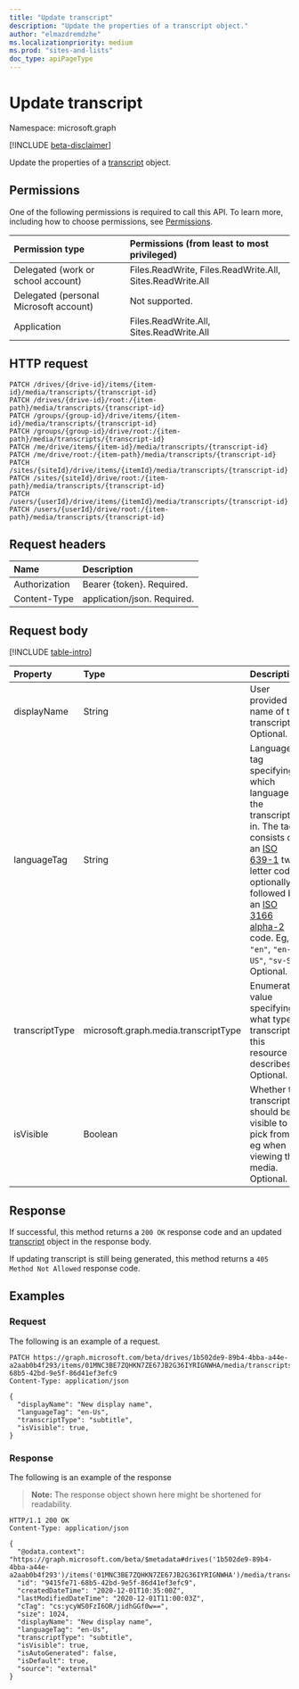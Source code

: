 ```yaml
---
title: "Update transcript"
description: "Update the properties of a transcript object."
author: "elmazdremdzhe"
ms.localizationpriority: medium
ms.prod: "sites-and-lists"
doc_type: apiPageType
---
```


# Update transcript
Namespace: microsoft.graph

[!INCLUDE [beta-disclaimer](../../includes/beta-disclaimer.md)]

Update the properties of a [transcript](../resources/transcript.md) object.

## Permissions
One of the following permissions is required to call this API. To learn more, including how to choose permissions, see [Permissions](/graph/permissions-reference).

|Permission type|Permissions (from least to most privileged)|
|:---|:---|
|Delegated (work or school account)|Files.ReadWrite, Files.ReadWrite.All, Sites.ReadWrite.All|
|Delegated (personal Microsoft account) | Not supported.    |
|Application|Files.ReadWrite.All, Sites.ReadWrite.All|

## HTTP request

<!-- {
  "blockType": "ignored"
}
-->
``` http
PATCH /drives/{drive-id}/items/{item-id}/media/transcripts/{transcript-id}
PATCH /drives/{drive-id}/root:/{item-path}/media/transcripts/{transcript-id}
PATCH /groups/{group-id}/drive/items/{item-id}/media/transcripts/{transcript-id}
PATCH /groups/{group-id}/drive/root:/{item-path}/media/transcripts/{transcript-id}
PATCH /me/drive/items/{item-id}/media/transcripts/{transcript-id}
PATCH /me/drive/root:/{item-path}/media/transcripts/{transcript-id}
PATCH /sites/{siteId}/drive/items/{itemId}/media/transcripts/{transcript-id}
PATCH /sites/{siteId}/drive/root:/{item-path}/media/transcripts/{transcript-id}
PATCH /users/{userId}/drive/items/{itemId}/media/transcripts/{transcript-id}
PATCH /users/{userId}/drive/root:/{item-path}/media/transcripts/{transcript-id}
```

## Request headers
|Name|Description|
|:---|:---|
|Authorization|Bearer {token}. Required.|
|Content-Type|application/json. Required.|

## Request body
[!INCLUDE [table-intro](../../includes/update-property-table-intro.md)]

|Property|Type|Description|
|:---|:---|:---|
|displayName|String|User provided name of the transcript. Optional.|
|languageTag|String|Language tag specifying which language the transcript is in. The tag consists of an [ISO 639-1] two letter code, optionally followed by an [ISO 3166 alpha-2] code. Eg, `"en"`, `"en-US"`, `"sv-SE"`. Optional.|
|transcriptType|microsoft.graph.media.transcriptType|Enumeration value specifying what type of transcript this resource describes. Optional.|
|isVisible|Boolean|Whether the transcript should be visible to pick from, eg when viewing the media. Optional.|

[iso 639-1]: https://www.iso.org/iso-639-language-codes.html
[iso 3166 alpha-2]: https://www.iso.org/iso-3166-country-codes.html

## Response

If successful, this method returns a `200 OK` response code and an updated [transcript](../resources/transcript.md) object in the response body.

If updating transcript is still being generated, this method returns a `405 Method Not Allowed` response code.

## Examples

### Request
The following is an example of a request.
<!-- {
  "blockType": "request",
  "name": "update_transcript"
}
-->
``` http
PATCH https://graph.microsoft.com/beta/drives/1b502de9-89b4-4bba-a44e-a2aab0b4f293/items/01MNC3BE7ZQHKN7ZE67JB2G36IYRIGNWHA/media/transcripts/9415fe71-68b5-42bd-9e5f-86d41ef3efc9
Content-Type: application/json

{
  "displayName": "New display name",
  "languageTag": "en-Us",
  "transcriptType": "subtitle",
  "isVisible": true,
}
```

### Response
The following is an example of the response
>**Note:** The response object shown here might be shortened for readability.
<!-- {
  "blockType": "response",
  "truncated": true
}
-->
``` http
HTTP/1.1 200 OK
Content-Type: application/json

{
  "@odata.context": "https://graph.microsoft.com/beta/$metadata#drives('1b502de9-89b4-4bba-a44e-a2aab0b4f293')/items('01MNC3BE7ZQHKN7ZE67JB2G36IYRIGNWHA')/media/transcripts/$entity",
  "id": "9415fe71-68b5-42bd-9e5f-86d41ef3efc9",
  "createdDateTime": "2020-12-01T10:35:00Z",
  "lastModifiedDateTime": "2020-12-01T11:00:03Z",
  "cTag": "cs:ycyWS0FzI6OR/jidhGGf0w==",
  "size": 1024,
  "displayName": "New display name",
  "languageTag": "en-Us",
  "transcriptType": "subtitle",
  "isVisible": true,
  "isAutoGenerated": false,
  "isDefault": true,
  "source": "external"
}
```

